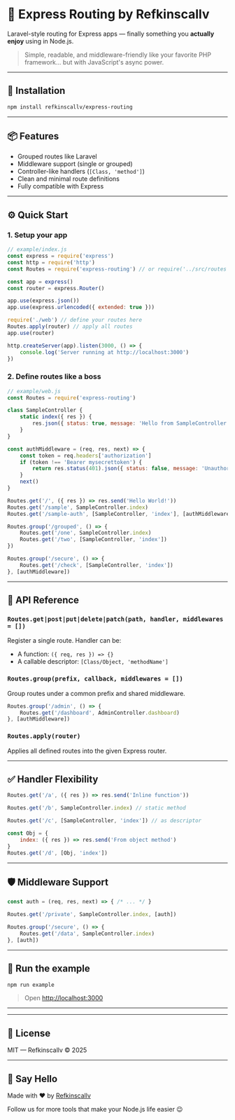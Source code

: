 # 🔁 Express Routing by Refkinscallv

Laravel-style routing for Express apps — finally something you **actually enjoy** using in Node.js.

> Simple, readable, and middleware-friendly like your favorite PHP framework... but with JavaScript's async power.

---

## 🚀 Installation

```bash
npm install refkinscallv/express-routing
```

---

## 📦 Features

- Grouped routes like Laravel
- Middleware support (single or grouped)
- Controller-like handlers (`[Class, 'method']`)
- Clean and minimal route definitions
- Fully compatible with Express

---

## ⚙️ Quick Start

### 1. Setup your app

```js
// example/index.js
const express = require('express')
const http = require('http')
const Routes = require('express-routing') // or require('../src/routes')

const app = express()
const router = express.Router()

app.use(express.json())
app.use(express.urlencoded({ extended: true }))

require('./web') // define your routes here
Routes.apply(router) // apply all routes
app.use(router)

http.createServer(app).listen(3000, () => {
    console.log('Server running at http://localhost:3000')
})
```

### 2. Define routes like a boss

```js
// example/web.js
const Routes = require('express-routing')

class SampleController {
    static index({ res }) {
        res.json({ status: true, message: 'Hello from SampleController' })
    }
}

const authMiddleware = (req, res, next) => {
    const token = req.headers['authorization']
    if (token !== 'Bearer mysecrettoken') {
        return res.status(401).json({ status: false, message: 'Unauthorized' })
    }
    next()
}

Routes.get('/', ({ res }) => res.send('Hello World!'))
Routes.get('/sample', SampleController.index)
Routes.get('/sample-auth', [SampleController, 'index'], [authMiddleware])

Routes.group('/grouped', () => {
    Routes.get('/one', SampleController.index)
    Routes.get('/two', [SampleController, 'index'])
})

Routes.group('/secure', () => {
    Routes.get('/check', [SampleController, 'index'])
}, [authMiddleware])
```

---

## 🧠 API Reference

### `Routes.get|post|put|delete|patch(path, handler, middlewares = [])`
Register a single route. Handler can be:
- A function: `({ req, res }) => {}`
- A callable descriptor: `[Class/Object, 'methodName']`

### `Routes.group(prefix, callback, middlewares = [])`
Group routes under a common prefix and shared middleware.

```js
Routes.group('/admin', () => {
    Routes.get('/dashboard', AdminController.dashboard)
}, [authMiddleware])
```

### `Routes.apply(router)`
Applies all defined routes into the given Express router.

---

## ✅ Handler Flexibility

```js
Routes.get('/a', ({ res }) => res.send('Inline function'))

Routes.get('/b', SampleController.index) // static method

Routes.get('/c', [SampleController, 'index']) // as descriptor

const Obj = {
    index: ({ res }) => res.send('From object method')
}
Routes.get('/d', [Obj, 'index'])
```

---

## 🛡 Middleware Support

```js
const auth = (req, res, next) => { /* ... */ }

Routes.get('/private', SampleController.index, [auth])

Routes.group('/secure', () => {
    Routes.get('/data', SampleController.index)
}, [auth])
```

---

## 🧪 Run the example

```bash
npm run example
```

> Open [http://localhost:3000](http://localhost:3000)

---

---

## 📝 License

MIT — Refkinscallv © 2025

---

## 👋 Say Hello

Made with ❤️ by [Refkinscallv](mailto:refkinscallv@gmail.com)

Follow us for more tools that make your Node.js life easier 😉